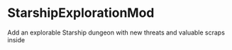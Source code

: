 # StarshipExplorationMod
 Add an explorable Starship dungeon with new threats and valuable scraps inside

